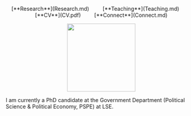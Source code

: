 <p align="center">
[**Research**](Research.md) &nbsp; &nbsp; &nbsp; &nbsp; [**Teaching**](Teaching.md) &nbsp; &nbsp; &nbsp; &nbsp; [**CV**](CV.pdf) &nbsp; &nbsp; &nbsp; &nbsp; [**Connect**](Connect.md)
</p> 
<p align="center"><img src="sehoof.jpg" width="180"></p>  
I am currently a PhD candidate at the Government Department (Political Science & Political Economy, PSPE) at LSE.
